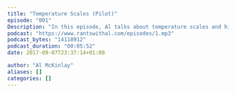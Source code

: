 ```yaml
---
title: "Temperature Scales (Pilot)"
episode: "001"
Description: "In this episode, Al talks about temperature scales and his frustrations with the different ones."
podcast: "https://www.rantswithal.com/episodes/1.mp3"
podcast_bytes: "14118912"
podcast_duration: "00:05:52"
date: 2017-09-07T23:37:14+01:00

author: "Al McKinlay"
aliases: []
categories: []
---
```

